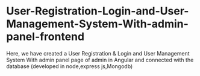 # User-Registration-Login-and-User-Management-System-With-admin-panel-frontend
 Here, we have created a User Registration &amp; Login and User Management System With admin panel page of admin in Angular and connected with the database (developed in node,express js,Mongodb)
